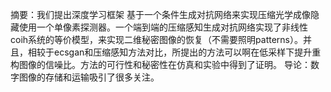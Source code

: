 摘要：我们提出深度学习框架 基于一个条件生成对抗网络来实现压缩光学成像隐藏使用一个单像素探测器。一个端到端的压缩感知生成对抗网络实现了非线性coih系统的等价模型，来实现二维秘密图像的恢复（不需要照明patterns）。并且，相较于ecsgan和压缩感知方法对比，所提出的方法可以啊在低采样下提升重构图像的信噪比。方法的可行性和秘密性在仿真和实验中得到了证明。
导论：数字图像的存储和运输吸引了很多关注。